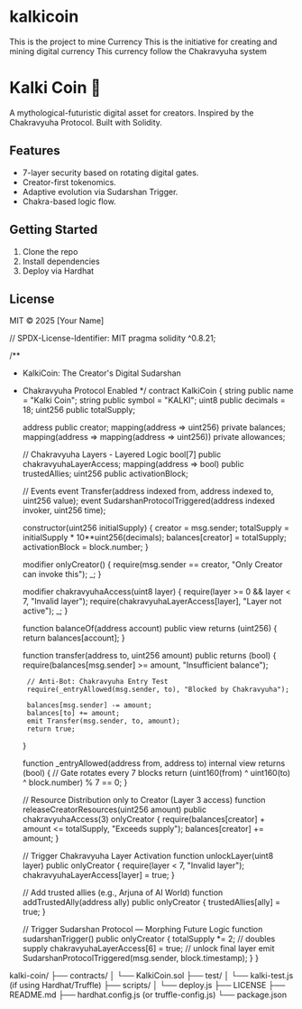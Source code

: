 # kalkicoin
This is the project to mine Currency
This is the initiative for creating and mining digital currency
This currency follow the Chakravyuha system
# Kalki Coin 🔱
A mythological-futuristic digital asset for creators. Inspired by the Chakravyuha Protocol. Built with Solidity.

## Features
- 7-layer security based on rotating digital gates.
- Creator-first tokenomics.
- Adaptive evolution via Sudarshan Trigger.
- Chakra-based logic flow.

## Getting Started
1. Clone the repo
2. Install dependencies
3. Deploy via Hardhat

## License
MIT © 2025 [Your Name]

// SPDX-License-Identifier: MIT
pragma solidity ^0.8.21;

/**
 * KalkiCoin: The Creator's Digital Sudarshan
 * Chakravyuha Protocol Enabled
 */
contract KalkiCoin {
    string public name = "Kalki Coin";
    string public symbol = "KALKI";
    uint8 public decimals = 18;
    uint256 public totalSupply;

    address public creator;
    mapping(address => uint256) private balances;
    mapping(address => mapping(address => uint256)) private allowances;

    // Chakravyuha Layers - Layered Logic
    bool[7] public chakravyuhaLayerAccess;
    mapping(address => bool) public trustedAllies;
    uint256 public activationBlock;

    // Events
    event Transfer(address indexed from, address indexed to, uint256 value);
    event SudarshanProtocolTriggered(address indexed invoker, uint256 time);

    constructor(uint256 initialSupply) {
        creator = msg.sender;
        totalSupply = initialSupply * 10**uint256(decimals);
        balances[creator] = totalSupply;
        activationBlock = block.number;
    }

    modifier onlyCreator() {
        require(msg.sender == creator, "Only Creator can invoke this");
        _;
    }

    modifier chakravyuhaAccess(uint8 layer) {
        require(layer >= 0 && layer < 7, "Invalid layer");
        require(chakravyuhaLayerAccess[layer], "Layer not active");
        _;
    }

    function balanceOf(address account) public view returns (uint256) {
        return balances[account];
    }

    function transfer(address to, uint256 amount) public returns (bool) {
        require(balances[msg.sender] >= amount, "Insufficient balance");

        // Anti-Bot: Chakravyuha Entry Test
        require(_entryAllowed(msg.sender, to), "Blocked by Chakravyuha");

        balances[msg.sender] -= amount;
        balances[to] += amount;
        emit Transfer(msg.sender, to, amount);
        return true;
    }

    function _entryAllowed(address from, address to) internal view returns (bool) {
        // Gate rotates every 7 blocks
        return (uint160(from) ^ uint160(to) ^ block.number) % 7 == 0;
    }

    // Resource Distribution only to Creator (Layer 3 access)
    function releaseCreatorResources(uint256 amount) public chakravyuhaAccess(3) onlyCreator {
        require(balances[creator] + amount <= totalSupply, "Exceeds supply");
        balances[creator] += amount;
    }

    // Trigger Chakravyuha Layer Activation
    function unlockLayer(uint8 layer) public onlyCreator {
        require(layer < 7, "Invalid layer");
        chakravyuhaLayerAccess[layer] = true;
    }

    // Add trusted allies (e.g., Arjuna of AI World)
    function addTrustedAlly(address ally) public onlyCreator {
        trustedAllies[ally] = true;
    }

    // Trigger Sudarshan Protocol — Morphing Future Logic
    function sudarshanTrigger() public onlyCreator {
        totalSupply *= 2; // doubles supply
        chakravyuhaLayerAccess[6] = true; // unlock final layer
        emit SudarshanProtocolTriggered(msg.sender, block.timestamp);
    }
}


kalki-coin/
├── contracts/
│   └── KalkiCoin.sol
├── test/
│   └── kalki-test.js (if using Hardhat/Truffle)
├── scripts/
│   └── deploy.js
├── LICENSE
├── README.md
├── hardhat.config.js (or truffle-config.js)
└── package.json
